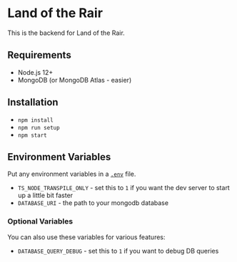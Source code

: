 # Land of the Rair

This is the backend for Land of the Rair.

## Requirements

* Node.js 12+
* MongoDB (or MongoDB Atlas - easier)

## Installation

* `npm install`
* `npm run setup`
* `npm start`

## Environment Variables

Put any environment variables in a [`.env`](https://github.com/motdotla/dotenv) file.

* `TS_NODE_TRANSPILE_ONLY` - set this to `1` if you want the dev server to start up a little bit faster
* `DATABASE_URI` - the path to your mongodb database

### Optional Variables

You can also use these variables for various features:

* `DATABASE_QUERY_DEBUG` - set this to `1` if you want to debug DB queries